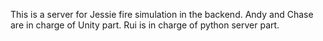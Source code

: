 This is a server for Jessie fire simulation in the backend. Andy and Chase are in charge of Unity part. Rui is in charge of python server part.